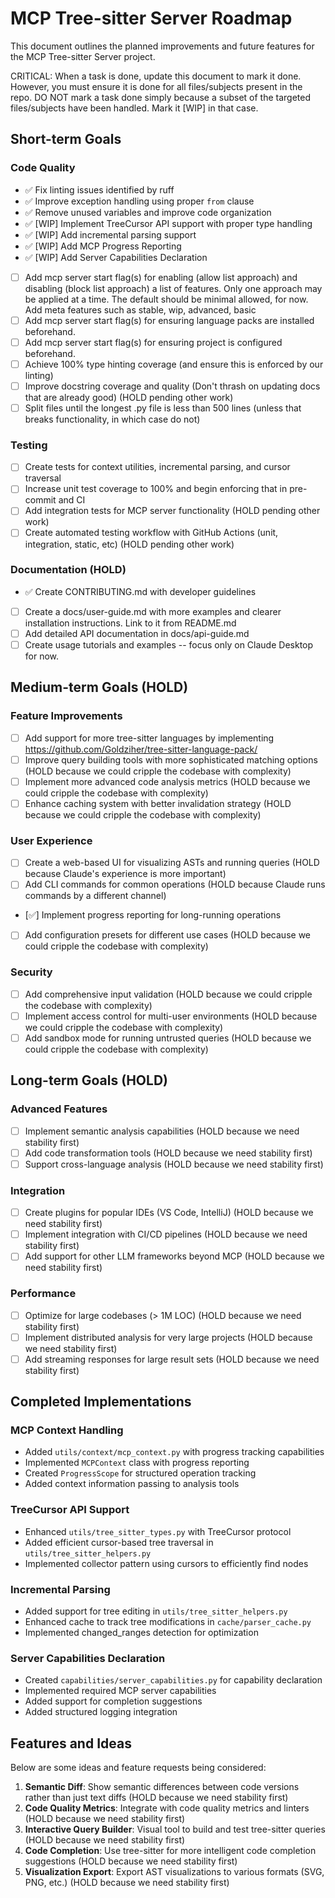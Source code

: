# MCP Tree-sitter Server Roadmap

This document outlines the planned improvements and future features for the MCP Tree-sitter Server project.

CRITICAL: When a task is done, update this document to mark it done. However, you must ensure it is done for all files/subjects present in the repo. DO NOT mark a task done simply because a subset of the targeted files/subjects have been handled. Mark it [WIP] in that case.

## Short-term Goals

### Code Quality
- ✅ Fix linting issues identified by ruff
- ✅ Improve exception handling using proper `from` clause
- ✅ Remove unused variables and improve code organization
- ✅ [WIP] Implement TreeCursor API support with proper type handling
- ✅ [WIP] Add incremental parsing support
- ✅ [WIP] Add MCP Progress Reporting
- ✅ [WIP] Add Server Capabilities Declaration
- [ ] Add mcp server start flag(s) for enabling (allow list approach) and disabling (block list approach) a list of features. Only one approach may be applied at a time. The default should be minimal allowed, for now. Add meta features such as stable, wip, advanced, basic
- [ ] Add mcp server start flag(s) for ensuring language packs are installed beforehand.
- [ ] Add mcp server start flag(s) for ensuring project is configured beforehand.
- [ ] Achieve 100% type hinting coverage (and ensure this is enforced by our linting)
- [ ] Improve docstring coverage and quality (Don't thrash on updating docs that are already good) (HOLD pending other work)
- [ ] Split files until the longest .py file is less than 500 lines (unless that breaks functionality, in which case do not)

### Testing
- [ ] Create tests for context utilities, incremental parsing, and cursor traversal
- [ ] Increase unit test coverage to 100% and begin enforcing that in pre-commit and CI
- [ ] Add integration tests for MCP server functionality (HOLD pending other work)
- [ ] Create automated testing workflow with GitHub Actions (unit, integration, static, etc) (HOLD pending other work)

### Documentation (HOLD)
- ✅ Create CONTRIBUTING.md with developer guidelines
- [ ] Create a docs/user-guide.md with more examples and clearer installation instructions. Link to it from README.md
- [ ] Add detailed API documentation in docs/api-guide.md
- [ ] Create usage tutorials and examples -- focus only on Claude Desktop for now.

## Medium-term Goals (HOLD)

### Feature Improvements
- [ ] Add support for more tree-sitter languages by implementing https://github.com/Goldziher/tree-sitter-language-pack/
- [ ] Improve query building tools with more sophisticated matching options (HOLD because we could cripple the codebase with complexity)
- [ ] Implement more advanced code analysis metrics (HOLD because we could cripple the codebase with complexity)
- [ ] Enhance caching system with better invalidation strategy (HOLD because we could cripple the codebase with complexity)

### User Experience
- [ ] Create a web-based UI for visualizing ASTs and running queries (HOLD because Claude's experience is more important)
- [ ] Add CLI commands for common operations (HOLD because Claude runs commands by a different channel)
- [✅] Implement progress reporting for long-running operations
- [ ] Add configuration presets for different use cases (HOLD because we could cripple the codebase with complexity)

### Security
- [ ] Add comprehensive input validation (HOLD because we could cripple the codebase with complexity)
- [ ] Implement access control for multi-user environments (HOLD because we could cripple the codebase with complexity)
- [ ] Add sandbox mode for running untrusted queries (HOLD because we could cripple the codebase with complexity)

## Long-term Goals (HOLD)

### Advanced Features
- [ ] Implement semantic analysis capabilities (HOLD because we need stability first)
- [ ] Add code transformation tools (HOLD because we need stability first)
- [ ] Support cross-language analysis (HOLD because we need stability first)

### Integration
- [ ] Create plugins for popular IDEs (VS Code, IntelliJ) (HOLD because we need stability first)
- [ ] Implement integration with CI/CD pipelines (HOLD because we need stability first)
- [ ] Add support for other LLM frameworks beyond MCP (HOLD because we need stability first)

### Performance
- [ ] Optimize for large codebases (> 1M LOC) (HOLD because we need stability first)
- [ ] Implement distributed analysis for very large projects (HOLD because we need stability first)
- [ ] Add streaming responses for large result sets (HOLD because we need stability first)

## Completed Implementations

### MCP Context Handling
- Added `utils/context/mcp_context.py` with progress tracking capabilities
- Implemented `MCPContext` class with progress reporting
- Created `ProgressScope` for structured operation tracking
- Added context information passing to analysis tools

### TreeCursor API Support
- Enhanced `utils/tree_sitter_types.py` with TreeCursor protocol
- Added efficient cursor-based tree traversal in `utils/tree_sitter_helpers.py`
- Implemented collector pattern using cursors to efficiently find nodes

### Incremental Parsing
- Added support for tree editing in `utils/tree_sitter_helpers.py`
- Enhanced cache to track tree modifications in `cache/parser_cache.py`
- Implemented changed_ranges detection for optimization

### Server Capabilities Declaration
- Created `capabilities/server_capabilities.py` for capability declaration
- Implemented required MCP server capabilities
- Added support for completion suggestions
- Added structured logging integration

## Features and Ideas

Below are some ideas and feature requests being considered:

1. **Semantic Diff**: Show semantic differences between code versions rather than just text diffs (HOLD because we need stability first)
2. **Code Quality Metrics**: Integrate with code quality metrics and linters (HOLD because we need stability first)
3. **Interactive Query Builder**: Visual tool to build and test tree-sitter queries (HOLD because we need stability first)
4. **Code Completion**: Use tree-sitter for more intelligent code completion suggestions (HOLD because we need stability first)
5. **Visualization Export**: Export AST visualizations to various formats (SVG, PNG, etc.) (HOLD because we need stability first)

